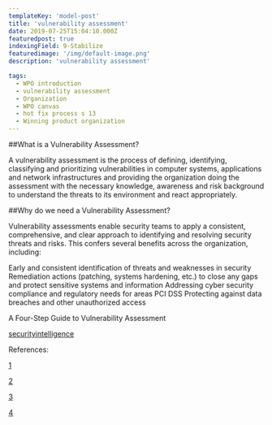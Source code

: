 ```yaml
---
templateKey: 'model-post'
title: 'vulnerability assessment'
date: 2019-07-25T15:04:10.000Z
featuredpost: true
indexingField: 9-Stabilize
featuredimage: '/img/default-image.png'
description: 'vulnerability assessment'

tags:
  - WPO introduction
  - vulnerability assessment
  - Organization
  - WPO canvas
  - hot fix process s 13
  - Winning product organization
---
```

##What is a Vulnerability Assessment? 


A vulnerability assessment is the process of defining, identifying, classifying and prioritizing vulnerabilities in computer systems, applications and network infrastructures and providing the organization doing the assessment with the necessary knowledge, awareness and risk background to understand the threats to its environment and react appropriately. 

 

##Why do we need a Vulnerability Assessment? 


Vulnerability assessments enable security teams to apply a consistent, comprehensive, and clear approach to identifying and resolving security threats and risks. This confers several benefits across the organization, including: 



Early and consistent identification of threats and weaknesses in security 
Remediation actions (patching, systems hardening, etc.) to close any gaps and protect sensitive systems and information 
Addressing cyber security compliance and regulatory needs for areas PCI DSS 
Protecting against data breaches and other unauthorized access 
 

A Four-Step Guide to Vulnerability Assessment 


[securityintelligence](https://securityintelligence.com/a-step-by-step-guide-to-vulnerability-assessment/) 

 



References: 

[1](https://www.beyondtrust.com/blog/entry/how-to-use-vulnerability-assessment-to-quantify-reduce-cyber-risk) 

[2](https://www.beyondtrust.com/resources/glossary/vulnerability-assessment) 

[3](https://searchsecurity.techtarget.com/definition/vulnerability-assessment-vulnerability-analysis) 

[4](https://securityintelligence.com/a-step-by-step-guide-to-vulnerability-assessment/) 